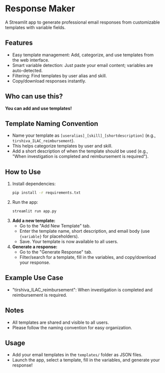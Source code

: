 # Response Maker

A Streamlit app to generate professional email responses from customizable templates with variable fields.

## Features
- Easy template management: Add, categorize, and use templates from the web interface.
- Smart variable detection: Just paste your email content; variables are auto-detected.
- Filtering: Find templates by user alias and skill.
- Copy/download responses instantly.

## Who can use this?
**You can add and use templates!**

## Template Naming Convention
- Name your template as `[useralias]_[skill]_[shortdescription]` (e.g., `tirshiva_ILAC_reimbursement`).
- This helps categorize templates by user and skill.
- Add a short description of when the template should be used (e.g., "When investigation is completed and reimbursement is required").

## How to Use
1. Install dependencies:
   ```bash
   pip install -r requirements.txt
   ```
2. Run the app:
   ```bash
   streamlit run app.py
   ```
3. **Add a new template:**
   - Go to the "Add New Template" tab.
   - Enter the template name, short description, and email body (use `{variable}` for placeholders).
   - Save. Your template is now available to all users.
4. **Generate a response:**
   - Go to the "Generate Response" tab.
   - Filter/search for a template, fill in the variables, and copy/download your response.

## Example Use Case
- "tirshiva_ILAC_reimbursement": When investigation is completed and reimbursement is required.

## Notes
- All templates are shared and visible to all users.
- Please follow the naming convention for easy organization.

## Usage
- Add your email templates in the `templates/` folder as JSON files.
- Launch the app, select a template, fill in the variables, and generate your response! 